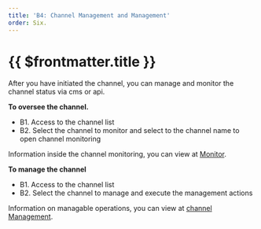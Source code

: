 ```yaml
---
title: 'B4: Channel Management and Management'
order: Six.
---
```


# {{ $frontmatter.title }}

After you have initiated the channel, you can manage and monitor the channel status via cms or api.

**To oversee the channel.**

+ B1. Access to the channel list
+ B2. Select the channel to monitor and select to the channel name to open channel monitoring

Information inside the channel monitoring, you can view at  [Monitor](../05-monitor-manage/02-monitor.md).

**To manage the channel**

+ B1. Access to the channel list
+ B2. Select the channel to manage and execute the management actions

Information on managable operations, you can view at  [channel Management](../05-monitor-manage/01-manage-service.md). 
